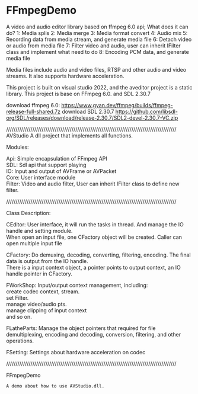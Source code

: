 # FFmpegDemo
A video and audio editor library based on ffmpeg 6.0 api;
What does it can do?
	1: Media splis
 	2: Media merge
  	3: Media format convert
   	4: Audio mix
    	5: Recording data from media stream, and generate media file
     	6: Detach video or audio from media file
      	7: Filter video and audio, user can inherit IFilter class and implement what need to do
       	8: Encoding PCM data, and generate media file

Media files include audio and video files, RTSP and other audio and video streams.
It also supports hardware acceleration.

This project is built on visual studio 2022, and the aveditor project is a static library.
This project is base on FFmpeg 6.0. and SDL 2.30.7

download ffmpeg 6.0:
	https://www.gyan.dev/ffmpeg/builds/ffmpeg-release-full-shared.7z
download SDL 2.30.7	
	https://github.com/libsdl-org/SDL/releases/download/release-2.30.7/SDL2-devel-2.30.7-VC.zip

///////////////////////////////////////////////////////////////////////////////////////////
AVStudio
	A dll project that implements all functions.
 
Modules:

Api: Simple encapsulation of FFmpeg API  
SDL: Sdl api that support playing  
IO: Input and output of AVFrame or AVPacket  
Core: User interface module  
Filter: Video and audio filter, User can inherit IFilter class to define new filter.  

///////////////////////////////////////////////////////////////////////////////////////////

Class Description:

CEditor: User interface, it will run the tasks in thread. And manage the IO handle and setting module.  
	When open an input file, one CFactory object will be created. Caller can open multiple input file   
 
CFactory: Do demuxing, decoding, converting, filtering, encoding. The final data is output from the IO handle.  
	There is a input context object, a pointer points to output context, an IO handle pointer in CFactory.  
 
FWorkShop: Input/output context management, including:  
	create codec context, stream.  
	set Filter.   
	manage video/audio pts.  
	manage clipping of input context  
	and so on.  
   
FLatheParts: Manage the object pointers that required for file demultiplexing, encoding and decoding, conversion, filtering, and other operations.  

FSetting: Settings about hardware acceleration on codec  

///////////////////////////////////////////////////////////////////////////////////////////

FFmpegDemo

	A demo about how to use AVStudio.dll.  
